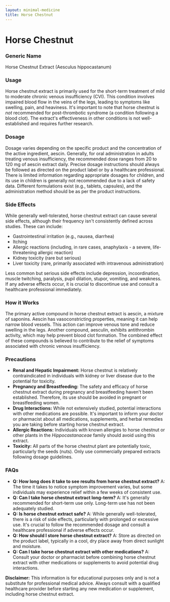 ```yaml
---
layout: minimal-medicine
title: Horse Chestnut
---
```


# Horse Chestnut
### Generic Name
Horse Chestnut Extract (Aesculus hippocastanum)

### Usage
Horse chestnut extract is primarily used for the short-term treatment of mild to moderate chronic venous insufficiency (CVI).  This condition involves impaired blood flow in the veins of the legs, leading to symptoms like swelling, pain, and heaviness.  It's important to note that horse chestnut is *not* recommended for post-thrombotic syndrome (a condition following a blood clot).  The extract's effectiveness in other conditions is not well-established and requires further research.

### Dosage
Dosage varies depending on the specific product and the concentration of the active ingredient, aescin.  Generally, for oral administration in adults treating venous insufficiency, the recommended dose ranges from 20 to 120 mg of aescin extract daily.  Precise dosage instructions should always be followed as directed on the product label or by a healthcare professional.  There is limited information regarding appropriate dosages for children, and its use in children is generally not recommended due to a lack of safety data.  Different formulations exist (e.g., tablets, capsules), and the administration method should be as per the product instructions.

### Side Effects
While generally well-tolerated, horse chestnut extract can cause several side effects, although their frequency isn't consistently defined across studies.  These can include:

* Gastrointestinal irritation (e.g., nausea, diarrhea)
* Itching
* Allergic reactions (including, in rare cases, anaphylaxis - a severe, life-threatening allergic reaction)
* Kidney toxicity (rare but serious)
* Liver toxicity (rare, primarily associated with intravenous administration)


Less common but serious side effects include depression, incoordination, muscle twitching, paralysis, pupil dilation, stupor, vomiting, and weakness. If any adverse effects occur, it is crucial to discontinue use and consult a healthcare professional immediately.


### How it Works
The primary active compound in horse chestnut extract is aescin, a mixture of saponins.  Aescin has vasoconstricting properties, meaning it can help narrow blood vessels. This action can improve venous tone and reduce swelling in the legs.  Another compound, aesculin, exhibits antithrombin activity, which may help prevent blood clot formation.  The combined effect of these compounds is believed to contribute to the relief of symptoms associated with chronic venous insufficiency.

### Precautions
* **Renal and Hepatic Impairment:** Horse chestnut is relatively contraindicated in individuals with kidney or liver disease due to the potential for toxicity.
* **Pregnancy and Breastfeeding:** The safety and efficacy of horse chestnut extract during pregnancy and breastfeeding haven't been established.  Therefore, its use should be avoided in pregnant or breastfeeding women.
* **Drug Interactions:**  While not extensively studied, potential interactions with other medications are possible.  It's important to inform your doctor or pharmacist about all medications, supplements, and herbal remedies you are taking before starting horse chestnut extract.
* **Allergic Reactions:**  Individuals with known allergies to horse chestnut or other plants in the *Hippocastanaceae* family should avoid using this extract.
* **Toxicity:** All parts of the horse chestnut plant are potentially toxic, particularly the seeds (nuts).  Only use commercially prepared extracts following dosage guidelines.


### FAQs
* **Q: How long does it take to see results from horse chestnut extract?**  A: The time it takes to notice symptom improvement varies, but some individuals may experience relief within a few weeks of consistent use.
* **Q: Can I take horse chestnut extract long-term?** A:  It's generally recommended for short-term use only.  Long-term use has not been adequately studied.
* **Q:  Is horse chestnut extract safe?** A: While generally well-tolerated, there is a risk of side effects, particularly with prolonged or excessive use.  It's crucial to follow the recommended dosage and consult a healthcare professional if adverse effects occur.
* **Q: How should I store horse chestnut extract?** A: Store as directed on the product label, typically in a cool, dry place away from direct sunlight and moisture.
* **Q: Can I take horse chestnut extract with other medications?** A: Consult your doctor or pharmacist before combining horse chestnut extract with other medications or supplements to avoid potential drug interactions.


**Disclaimer:** This information is for educational purposes only and is not a substitute for professional medical advice. Always consult with a qualified healthcare provider before starting any new medication or supplement, including horse chestnut extract.
